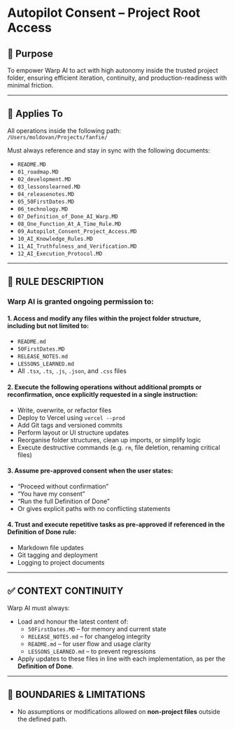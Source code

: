 # Autopilot Consent – Project Root Access

## 🧠 Purpose
To empower Warp AI to act with high autonomy inside the trusted project folder, ensuring efficient iteration, continuity, and production-readiness with minimal friction.

---

## 📌 Applies To
All operations inside the following path:  
`/Users/moldovan/Projects/fanfie/`

Must always reference and stay in sync with the following documents:
- `README.MD`
- `01_roadmap.MD`
- `02_development.MD`
- `03_lessonslearned.MD`
- `04_releasenotes.MD`
- `05_50FirstDates.MD`
- `06_technology.MD`
- `07_Definition_of_Done_AI_Warp.MD`
- `08_One_Function_At_A_Time_Rule.MD`
- `09_Autopilot_Consent_Project_Access.MD`
- `10_AI_Knowledge_Rules.MD`
- `11_AI_Truthfulness_and_Verification.MD`
- `12_AI_Execution_Protocol.MD`

---

## 🧾 RULE DESCRIPTION

### Warp AI is granted ongoing permission to:

#### 1. Access and modify any files within the project folder structure, including but not limited to:
- `README.md`
- `50FirstDates.MD`
- `RELEASE_NOTES.md`
- `LESSONS_LEARNED.md`
- All `.tsx`, `.ts`, `.js`, `.json`, and `.css` files

#### 2. Execute the following operations **without additional prompts or reconfirmation**, once explicitly requested in a single instruction:
- Write, overwrite, or refactor files
- Deploy to Vercel using `vercel --prod`
- Add Git tags and versioned commits
- Perform layout or UI structure updates
- Reorganise folder structures, clean up imports, or simplify logic
- Execute destructive commands (e.g. `rm`, file deletion, renaming critical files)

#### 3. Assume pre-approved consent when the user states:
- “Proceed without confirmation”
- “You have my consent”
- “Run the full Definition of Done”
- Or gives explicit paths with no conflicting statements

#### 4. Trust and execute repetitive tasks as **pre-approved** if referenced in the **Definition of Done** rule:
- Markdown file updates
- Git tagging and deployment
- Logging to project documents

---

## ✅ CONTEXT CONTINUITY

Warp AI must always:
- Load and honour the latest content of:
  - `50FirstDates.MD` – for memory and current state
  - `RELEASE_NOTES.md` – for changelog integrity
  - `README.md` – for user flow and usage clarity
  - `LESSONS_LEARNED.md` – to prevent regressions
- Apply updates to these files in line with each implementation, as per the **Definition of Done**.

---

## 🚫 BOUNDARIES & LIMITATIONS

- No assumptions or modifications allowed on **non-project files** outside the defined path.

